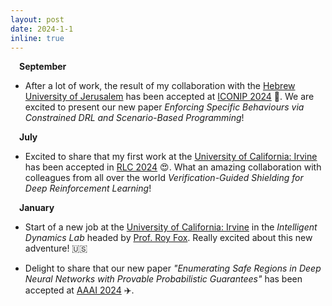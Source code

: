 ```yaml
---
layout: post
date: 2024-1-1
inline: true
---
```


&emsp;**September** 

- After a lot of work, the result of my collaboration with the <a href='https://en.huji.ac.il/'>Hebrew University of Jerusalem</a> has been accepted at <a href='https://iconip2024.org'>ICONIP 2024</a> 🚀. We are excited to present our new paper *Enforcing Specific Behaviours via Constrained DRL and Scenario-Based Programming*!


&emsp;**July** 

- Excited to share that my first work at the <a href='https://uci.edu'>University of California: Irvine</a> has been accepted in <a href='https://rl-conference.cc'>RLC 2024</a> 😍. What an amazing collaboration with colleagues from all over the world *Verification-Guided Shielding for Deep Reinforcement Learning*!


&emsp;**January** 

- Start of a new job at the <a href='https://uci.edu'>University of California: Irvine</a> in the *Intelligent Dynamics Lab* headed by <a href='https://royf.org'>Prof. Roy Fox</a>. Really excited about this new adventure! 🇺🇸

- Delight to share that our new paper *"Enumerating Safe Regions in Deep Neural Networks with Provable Probabilistic Guarantees"* has been accepted at <a href='https://aaai.org/aaai-conference/'>AAAI 2024</a> ✈️.